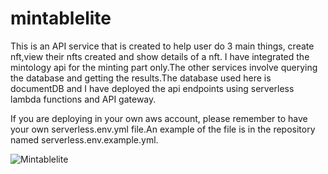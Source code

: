 # mintablelite

This is an API service that is created to help user do 3 main things, create nft,view their nfts created and show details of a nft.
I have integrated the mintology api for the minting part only.The other services involve querying the database and getting the results.The database used here is documentDB and I have deployed the api endpoints using serverless lambda functions and API gateway.

If you are deploying in your own aws account, please remember to have your own serverless.env.yml file.An example of the file is in the repository named serverless.env.example.yml.


![Mintablelite](https://github.com/rockershead/mintablelite/assets/35405146/93c0e903-3ce3-4009-8eed-16cff4e7be9e)
